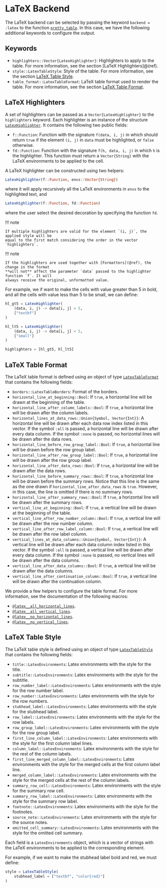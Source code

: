 # LaTeX Backend

The LaTeX backend can be selected by passing the keyword `backend = :latex` to the function
[`pretty_table`](@ref). In this case, we have the following additional keywords to configure
the output.

## Keywords

- `highlighters::Vector{LatexHighlighter}`: Highlighters to apply to the table. For more
    information, see the section [LaTeX Highlighters]@(ref).
- `style::LatexTableStyle`: Style of the table. For more information, see the section
    [LaTeX Table Style](@ref).
- `table_format::LatexTableFormat`: LaTeX table format used to render the table. For more
    information, see the section [LaTeX Table Format](@ref).

## LaTeX Highlighters

A set of highlighters can be passed as a `Vector{LatexHighlighter}` to the `highlighters`
keyword. Each highlighter is an instance of the structure [`LatexHighlighter`](@ref). It
contains the following two public fields:

- `f::Function`: Function with the signature `f(data, i, j)` in which should return `true`
    if the element `(i, j)` in `data` must be highlighted, or `false` otherwise.
- `fd::Function`: Function with the signature `f(h, data, i, j)` in which `h` is the
    highlighter. This function must return a `Vector{String}` with the LaTeX environments to
    be applied to the cell.

A LaTeX highlighter can be constructed using two helpers:

```julia
LatexHighlighter(f::Function, envs::Vector{String})
```

where it will apply recursively all the LaTeX environments in `envs` to the highlighted
text, and

```julia
LatexHighlighter(f::Function, fd::Function)
```

where the user select the desired decoration by specifying the function `fd`.

!!! note

    If multiple highlighters are valid for the element `(i, j)`, the applied style will be
    equal to the first match considering the order in the vector `highlighters`.

!!! note

    If the highlighters are used together with [Formatters](@ref), the change in the format
    **will not** affect the parameter `data` passed to the highlighter function `f`. It will
    always receive the original, unformatted value.

For example, we if want to make the cells with value greater than 5 in bold, and all the
cells with value less than 5 to be small, we can define:

```julia
hl_gt5 = LatexHighlighter(
    (data, i, j) -> data[i, j] > 5,
    ["textbf"]
)

hl_lt5 = LatexHighlighter(
    (data, i, j) -> data[i, j] < 5,
    ["small"]
)

highlighters = [hl_gt5, hl_lt5]
```

## LaTeX Table Format

The LaTeX table format is defined using an object of type [`LatexTableFormat`](@ref) that
contains the following fields:

- `borders::LatexTableBorders`: Format of the borders.
- `horizontal_line_at_beginning::Bool`: If `true`, a horizontal line will be drawn at the
    beginning of the table.
- `horizontal_line_after_column_labels::Bool`: If `true`, a horizontal line will be drawn
    after the column labels.
- `horizontal_lines_at_data_rows::Union{Symbol, Vector{Int}}`: A horizontal line will be
    drawn after each data row index listed in this vector. If the symbol `:all` is passed, a
    horizontal line will be drawn after every data column. If the symbol `:none` is passed,
    no horizontal lines will be drawn after the data rows.
- `horizontal_line_before_row_group_label::Bool`: If `true`, a horizontal line will be
    drawn before the row group label.
- `horizontal_line_after_row_group_label::Bool`: If `true`, a horizontal line will be
    drawn after the row group label.
- `horizontal_line_after_data_rows::Bool`: If `true`, a horizontal line will be drawn
    after the data rows.
- `horizontal_line_before_summary_rows::Bool`: If `true`, a horizontal line will be drawn
    before the summary rows. Notice that this line is the same as the one drawn if
    `horizontal_line_after_data_rows` is `true`. However, in this case, the line is omitted
    if there is no summary rows.
- `horizontal_line_after_summary_rows::Bool`: If `true`, a horizontal line will be drawn
    after the summary rows.
- `vertical_line_at_beginning::Bool`: If `true`, a vertical line will be drawn at the
    beginning of the table.
- `vertical_line_after_row_number_column::Bool`: If `true`, a vertical line will be drawn
    after the row number column.
- `vertical_line_after_row_label_column::Bool`: If `true`, a vertical line will be drawn
    after the row label column.
- `vertical_lines_at_data_columns::Union{Symbol, Vector{Int}}`: A vertical line will be
    drawn after each data column index listed in this vector. If the symbol `:all` is
    passed, a vertical line will be drawn after every data column. If the symbol `:none` is
    passed, no vertical lines will be drawn after the data columns.
- `vertical_line_after_data_columns::Bool`: If `true`, a vertical line will be drawn after
    the data columns.
- `vertical_line_after_continuation_column::Bool`: If `true`, a vertical line will be
    drawn after the continuation column.

We provide a few helpers to configure the table format. For more information, see the
documentation of the following macros:

- [`@latex__all_horizontal_lines`](@ref).
- [`@latex__all_vertical_lines`](@ref).
- [`@latex__no_horizontal_lines`](@ref).
- [`@latex__no_vertical_lines`](@ref).

## LaTeX Table Style

The LaTeX table style is defined using an object of type [`LatexTableStyle`](@ref) that
contains the following fields:

- `title::LatexEnvironments`: Latex environments with the style for the title.
- `subtitle::LatexEnvironments`: Latex environments with the style for the subtitle.
- `row_number_label::LatexEnvironments`: Latex environments with the style for the row
    number label.
- `row_number::LatexEnvironments`: Latex environments with the style for the row numbers.
- `stubhead_label::LatexEnvironments`:  Latex environments with the style for the stubhead
    label.
- `row_label::LatexEnvironments`: Latex environments with the style for the row labels.
- `row_group_label::LatexEnvironments`: Latex environments with the style for the row group
    label.
- `first_line_column_label::LatexEnvironments`: Latex environments with the style for the
    first column label lines.
- `column_label::LatexEnvironments`: Latex environments with the style for the rest of the
    column labels.
- `first_line_merged_column_label::LatexEnvironments`: Latex environments with the style for
    the merged cells at the first column label line.
- `merged_column_label::LatexEnvironments`: Latex environments with the style for the merged
    cells at the rest of the column labels.
- `summary_row_cell::LatexEnvironments`: Latex environments with the style for the summary
    row cell.
- `summary_row_label::LatexEnvironments`: Latex environments with the style for the summary
    row label.
- `footnote::LatexEnvironments`: Latex environments with the style for the footnotes.
- `source_note::LatexEnvironments`: Latex environments with the style for the source notes.
- `omitted_cell_summary::LatexEnvironments`: Latex environments with the style for the
    omitted cell summary.

Each field is a `LatexEnvironments` object, which is a vector of strings with the LaTeX
environments to be applied to the corresponding element.

For example, if we want to make the stubhead label bold and red, we must define:

```julia
style = LatexTableStyle(
    stubhead_label = ["textbf", "color{red}"]
)
```
